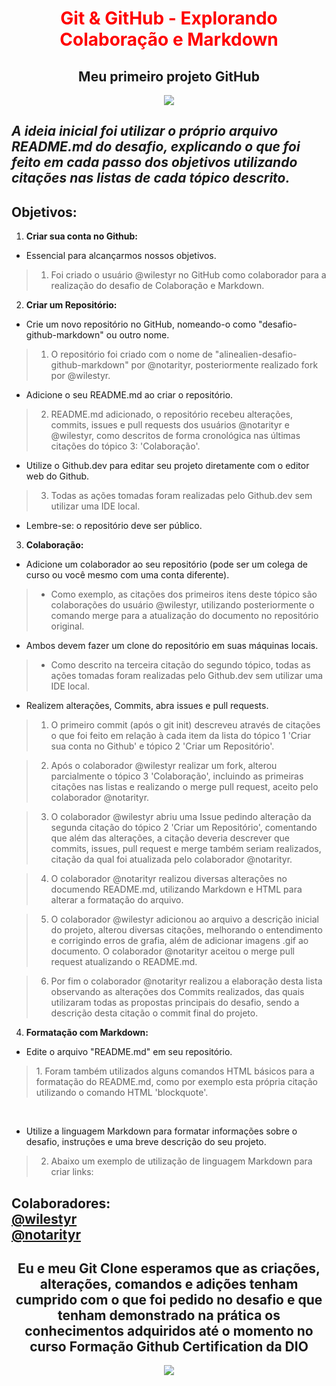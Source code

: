 <center><h1><p style="color: red;">Git & GitHub - Explorando Colaboração e Markdown</h1></center>
<div align="center"><h2> Meu primeiro projeto GitHub</h2></div>

<div align="center"><img src="https://gist.githubusercontent.com/theAdityaNVS/f5b585d1082da2dffffea32434f37956/raw/7f9552d0a179b4f84059259fa878199e369b069c/GitHub-logo.gif") /></div>

## *A ideia inicial foi utilizar o próprio arquivo README.md do desafio, explicando o que foi feito em cada passo dos objetivos utilizando citações nas listas de cada tópico descrito.*

## Objetivos:

1. **Criar sua conta no Github:**
 - Essencial para alcançarmos nossos objetivos.   
>1. Foi criado o usuário @wilestyr no GitHub como colaborador para a realização do desafio de Colaboração e Markdown.
2. **Criar um Repositório:**
- Crie um novo repositório no GitHub, nomeando-o como "desafio-github-markdown" ou outro nome.
>1. O repositório foi criado com o nome de "alinealien-desafio-github-markdown" por @notarityr, posteriormente realizado fork por @wilestyr.
   - Adicione o seu README.md ao criar o repositório.
>2. README.md adicionado, o repositório recebeu alterações, commits, issues e pull requests dos usuários @notarityr e @wilestyr, como descritos de forma cronológica nas últimas citações do tópico 3: 'Colaboração'.
   - Utilize o Github.dev para editar seu projeto diretamente com o editor web do Github.
>3. Todas as ações tomadas foram realizadas pelo Github.dev sem utilizar uma IDE local.
   - Lembre-se: o repositório deve ser público.

3. **Colaboração:**
 - Adicione um colaborador ao seu repositório (pode ser um colega de curso ou você mesmo com uma conta diferente).
>- Como exemplo, as citações dos primeiros itens deste tópico são colaborações do usuário @wilestyr, utilizando posteriormente o comando merge para a atualização do documento no repositório original.
   - Ambos devem fazer um clone do repositório em suas máquinas locais.
>- Como descrito na terceira citação do segundo tópico, todas as ações tomadas foram realizadas pelo Github.dev sem utilizar uma IDE local.
   - Realizem alterações, Commits, abra issues e pull requests.
   >1. O primeiro commit (após o git init) descreveu através de citações o que foi feito em relação à cada item da lista do tópico 1 'Criar sua conta no Github' e tópico 2 'Criar um Repositório'.

   >2. Após o colaborador @wilestyr realizar um fork, alterou parcialmente o tópico 3 'Colaboração', incluindo as primeiras citações nas listas e realizando o merge pull request, aceito pelo colaborador @notarityr.

   >3. O colaborador @wilestyr abriu uma Issue pedindo alteração da segunda citação do tópico 2 'Criar um Repositório', comentando que além das alterações, a citação deveria descrever que commits, issues, pull request e merge também seriam realizados, citação da qual foi atualizada pelo colaborador @notarityr.

   >4. O colaborador @notarityr realizou diversas alterações no documendo README.md, utilizando Markdown e HTML para alterar a formatação do arquivo.

   >5. O colaborador @wilestyr adicionou ao arquivo a descrição inicial do projeto, alterou diversas citações, melhorando o entendimento e corrigindo erros de grafia, além de adicionar imagens .gif ao documento. O colaborador @notarityr aceitou o merge pull request atualizando o README.md.

   >6. Por fim o colaborador @notarityr realizou a elaboração desta lista observando as alterações dos Commits realizados, das quais utilizaram todas as propostas principais do desafio, sendo a descrição desta citação o commit final do projeto.

4. **Formatação com Markdown:**
- Edite o arquivo "README.md" em seu repositório.
<blockquote> 1. Foram também utilizados alguns comandos HTML básicos para a formatação do README.md, como por exemplo esta própria citação utilizando o comando HTML 'blockquote'.</blockquote><br>

   - Utilize a linguagem Markdown para formatar informações sobre o desafio, instruções e uma breve descrição do seu projeto.<br>
>2. Abaixo um exemplo de utilização de linguagem Markdown para criar links:
  
   Colaboradores: <br> [@wilestyr](https://github.com/wilestyr)<br> [@notarityr](https://github.com/notarityr)
   -------
<div align="center"><h2>Eu e meu Git Clone esperamos que as criações, alterações, comandos e adições tenham cumprido com o que foi pedido no desafio e que tenham demonstrado na prática os conhecimentos adquiridos até o momento no curso Formação Github Certification da DIO</h2></div>


<div align="center"><img src="https://media2.giphy.com/media/v1.Y2lkPTc5MGI3NjExZGx6bnliYzhkamZheGZzMnA5M210djM3bXczODI1bmV1Y241amN1YyZlcD12MV9pbnRlcm5hbF9naWZfYnlfaWQmY3Q9cw/URBHSIyVa8XRsacTcm/giphy.gif") /></div>